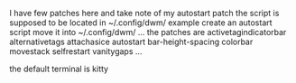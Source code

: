  I have few patches here and take note of my autostart patch 
 the script is supposed to be located in ~/.config/dwm/
 example create an autostart script move it into ~/.config/dwm/
...
 the patches are 
 activetagindicatorbar
 alternativetags
 attachasice
 autostart
 bar-height-spacing
 colorbar
 movestack
 selfrestart
 vanitygaps
...

the default terminal is kitty
